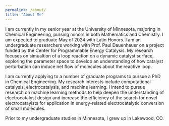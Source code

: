 ```yaml
---
permalink: /about/
title: "About Me"
---
```


I am currently in my senior year at the University of Minnesota, majoring in Chemical Engineering, pursing minors in both Mathematics and Chemistry. I am expected to graduate May of 2024 with Latin Honors. I am an undergraduate researchers working with Prof. Paul Dauenhauer on a project funded by the Center for Programmable Energy Catalysis. My research focuses on simualtion of a loop reaction on a dynamic catalyst surface, exploring the parameter space to develop an understanding of how catalyst perturbation can induce net flow of molecules about the reactive loop. 

I am currently applying to a number of graduate programs to pursue a PhD in Chemical Engineering. My research interests include computational catalysis, electrocatalysis, and machine learning. I intend to pursue research on machine learning methods to help deepen the understanding of electrocatalyst design and increase the efficiency of the search for novel electrocataylsts for application in energy-related electrocatalytic conversion of small molecules. 

Prior to my undergraduate studies in Minnesota, I grew up in Lakewood, CO. 